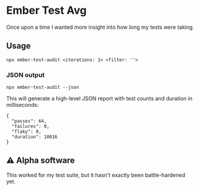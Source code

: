 # Ember Test Avg

Once upon a time I wanted more insight into how long my tests were taking.

## Usage

```
npx ember-test-audit <iterations: 1> <filter: ''>
```

### JSON output

```
npx ember-test-audit --json
```

This will generate a high-level JSON report with test counts and duration in milliseconds:

```
{
  "passes": 64,
  "failures": 0,
  "flaky": 0,
  "duration": 10016
}
```

## :warning: Alpha software

This worked for my test suite, but it hasn't exactly been battle-hardened yet.

